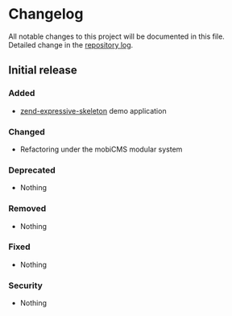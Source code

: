 # Changelog
All notable changes to this project will be documented in this file.  
Detailed change in the [repository log](https://github.com/mobicms-modules/expressive-demo-app/commits/).

## Initial release 

### Added
- [zend-expressive-skeleton](https://github.com/zendframework/zend-expressive-skeleton) demo application
  
### Changed
- Refactoring under the mobiCMS modular system

### Deprecated
- Nothing
  
### Removed
- Nothing

### Fixed
- Nothing

### Security
- Nothing
